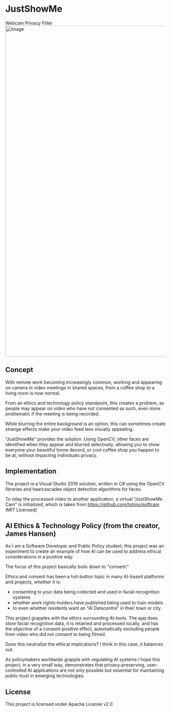 # JustShowMe
Webcam Privacy Filter
<img width="1549" height="1037" alt="image" src="https://github.com/user-attachments/assets/49395be6-acf0-4a38-9b5c-e959fc9add67" />

## Concept
With remote work becoming increasingly common, working and appearing on camera in video meetings in shared spaces, from a coffee shop to a living room is now normal.

From an ethics and technology policy standpoint, this creates a problem, as people may appear on video who have not consented as such, even more problematic if the meeting is being recorded.

While blurring the entire background is an option, this can sometimes create strange effects make your video feed less visually appealing.

"JustShowMe" provides the solution. Using OpenCV, other faces are identified when they appear and blurred selectively, allowing you to show everyone your beautiful home decord, or cool coffee shop you happen to be at, without impacting individuals privacy.

## Implementation

The project is a Visual Studio 2019 solution, written in C# using the OpenCV libraries and haarcascades object detection algorithms for faces.

To relay the processed video to another application, a virtual "JustShowMe Cam" is initialized, which is taken from https://github.com/tshino/softcam (MIT Licensed)

## AI Ethics & Technology Policy (from the creator, James Hansen)

As I am a Software Developer and Public Policy student, this project was an experiment to create an example of how AI can be used to address ethical considerations in a positive way.

The focus of this project basically boils down to "consent."

Ethics and consent has been a hot-button topic in many AI-based platforms and projects, whether it is:
* consenting to your data being collected and used in facial recognition systems
* whether work rights-holders have published being used to train models.
* to even whether residents want an "AI Datacentre" in their town or city.

This project grapples with the ethics surrounding AI-tools. The app does store facial recognition data, it is retained and processed locally, and has the objective of a consent-positive effect, automatically excluding people from video who did not consent to being filmed.

Does this neutralize the ethical implications? I think in this case, it balances out.

As policymakers worldwide grapple with regulating AI systems I hope this project, in a very small way, demonstrates that privacy-preserving, user-controlled AI applications are not only possible but essential for maintaining public trust in emerging technologies.

## License

This project is licensed under Apache License v2.0
